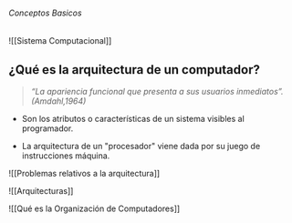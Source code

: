 ###### Conceptos Basicos
![[Sistema Computacional]]
## ¿Qué es la arquitectura de un computador?

> *“La apariencia funcional que presenta a sus usuarios inmediatos”. (Amdahl,1964)*
- Son los atributos o características de un sistema visibles al programador.

- La arquitectura de un "procesador" viene dada por su juego de instrucciones máquina.

![[Problemas relativos a la arquitectura]]

![[Arquitecturas]]

![[Qué es la Organización de Computadores]]
